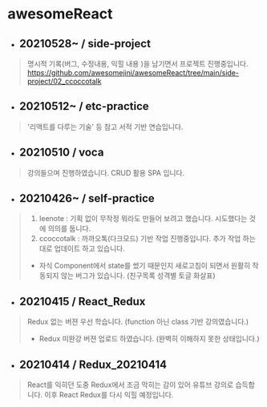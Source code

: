 # awesomeReact

- ## 20210528~ / side-project
> 명시적 기록(버그, 수정내용, 익힐 내용 )을 남기면서 프로젝트 진행중입니다.
> https://github.com/awesomejini/awesomeReact/tree/main/side-project/02_ccoccotalk

- ## 20210512~ / etc-practice
> '리액트를 다루는 기술' 등 참고 서적 기반 연습입니다.

- ## 20210510 / voca
> 강의들으며 진행하였습니다. CRUD 활용 SPA 입니다.

- ## 20210426~ / self-practice
> 01. leenote : 기획 없이 무작정 뭐라도 만들어 보려고 했습니다. 시도했다는 것에 의의를 둡니다.
> 02. ccoccotalk : 까까오톡(다크모드) 기반 작업 진행중입니다. 추가 작업 하는대로 업데이트 하고 있습니다.
>   - 자식 Component에서 state를 썼기 때문인지 새로고침이 되면서 원활히 작동되지 않는 버그가 있습니다. (친구목록 성격별 토글 화살표)

- ## 20210415 / React_Redux
> Redux 없는 버젼 우선 학습니다. (function 아닌 class 기반 강의였습니다.)
> + Redux 미완강 버젼 업로드 하였습니다. (완벽히 이해하지 못한 상태입니다.)

- ## 20210414 / Redux_20210414
> React를 익히던 도중 Redux에서 조금 막히는 감이 있어 유튜브 강의로 습득합니다. 이후 React Redux를 다시 익힐 예정입니다.

